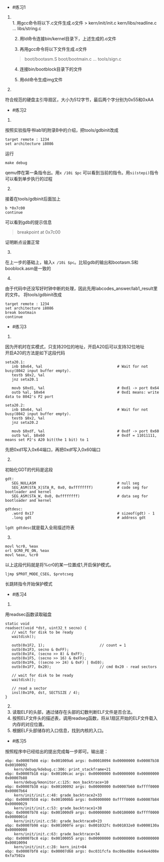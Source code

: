 - #练习1

1. <br>
    1. 用gcc命令将以下.c文件生成.o文件
    > kern/init/init.c
    kern/libs/readline.c
    ...
    libs/string.c

    2. 用ld命令连接bin/kernel目录下，上述生成的.o文件

    3. 再用gcc命令将以下文件生成.o文件
    > boot/bootasm.S
    boot/bootmain.c
    ...
    tools/sign.c

    4. 连接bin/bootblock目录下的文件

    5. 用dd命令生成img文件

2.  <br>
符合规范的硬盘主引导扇区，大小为512字节，最后两个字分别为0x55和0xAA

- #练习2

1. <br>
 按照实验指导书lab1的附录B中的介绍，把tools/gdbinit改成  
 ```
 target remote : 1234
 set architecture i8086
 ```
 运行
 ```
 make debug
 ```
 qemu停在第一条指令出。用`x /10i $pc` 可以看到当前的指令。用`si(stepi)`指令可以看到单步执行的过程

2. <br>
 接着在tools/gdbinit后面加上
 ```
 b *0x7c00
 continue
 ```
 可以看到gdb的提示信息
 > breakpoint at 0x7c00  
 
 证明断点设置正常

3. <br>
 在上一步的基础上，输入`x /10i $pc`。比较gdb的输出和bootasm.S和booblock.asm是一致的

4. <br>
 由于代码中还没写好时钟中断的处理，因此先用labcodes_answer/lab1_result里的文件。
 将tools/gdbinit改成
 ```
 target remote : 1234
 set architecture i8086
 break bootmain
 continue
 ```

- #练习3

1. <br>
 因为开机时在实模式，只支持20位的地址，开启A20后可以支持32位地址  
 开启A20的方法是如下这段代码
 ```
 seta20.1:
    inb $0x64, %al                                  # Wait for not busy(8042 input buffer empty).
    testb $0x2, %al
    jnz seta20.1

    movb $0xd1, %al                                 # 0xd1 -> port 0x64
    outb %al, $0x64                                 # 0xd1 means: write data to 8042's P2 port

seta20.2:
    inb $0x64, %al                                  # Wait for not busy(8042 input buffer empty).
    testb $0x2, %al
    jnz seta20.2

    movb $0xdf, %al                                 # 0xdf -> port 0x60
    outb %al, $0x60                                 # 0xdf = 11011111, means set P2's A20 bit(the 1 bit) to 1
 ```
 先把0xd1写入0x64端口，再把0xdf写入0x60端口

2. <br>
 初始化GDT的代码是这段
 ```
 gdt:
    SEG_NULLASM                                     # null seg
    SEG_ASM(STA_X|STA_R, 0x0, 0xffffffff)           # code seg for bootloader and kernel
    SEG_ASM(STA_W, 0x0, 0xffffffff)                 # data seg for bootloader and kernel

gdtdesc:
    .word 0x17                                      # sizeof(gdt) - 1
    .long gdt                                       # address gdt
 ```
 `lgdt gdtdesc`就是载入全局描述符表

3. <br>
 ```
 movl %cr0, %eax
 orl $CR0_PE_ON, %eax
 movl %eax, %cr0
 ```
 以上这段代码就是将%cr0的某一位置成1,开启保护模式。
 ``` 
 ljmp $PROT_MODE_CSEG, $protcseg
 ```
 长跳转指令开始保护模式

- #练习4

1. <br>
 用readsec函数读取磁盘
 ```
 static void
readsect(void *dst, uint32_t secno) {
    // wait for disk to be ready
    waitdisk();

    outb(0x1F2, 1);                         // count = 1
    outb(0x1F3, secno & 0xFF);
    outb(0x1F4, (secno >> 8) & 0xFF);
    outb(0x1F5, (secno >> 16) & 0xFF);
    outb(0x1F6, ((secno >> 24) & 0xF) | 0xE0);
    outb(0x1F7, 0x20);                      // cmd 0x20 - read sectors

    // wait for disk to be ready
    waitdisk();

    // read a sector
    insl(0x1F0, dst, SECTSIZE / 4);
}
 ```

2. <br>
  1. 读取ELF的头部，通过储存在头部的幻数判断ELF文件是否合法。
  2. 按照ELF文件头的描述表，调用readseg函数，将从1扇区开始的ELF文件载入内存的对应位置。
  3. 根据ELF头部储存的入口信息，找到内核的入口。


- #练习5

按照程序中已经给出的提出完成每一步即可。输出是：
```
ebp: 0x00007b08	eip: 0x001009a6	args: 0x00010094 0x00000000 0x00007b38 0x00100092 
    kern/debug/kdebug.c:306: print_stackframe+21
ebp: 0x00007b18	eip: 0x00100cac	args: 0x00000000 0x00000000 0x00000000 0x00007b88 
    kern/debug/kmonitor.c:125: mon_backtrace+10
ebp: 0x00007b38	eip: 0x00100092	args: 0x00000000 0x00007b60 0xffff0000 0x00007b64 
    kern/init/init.c:48: grade_backtrace2+33
ebp: 0x00007b58	eip: 0x001000bb	args: 0x00000000 0xffff0000 0x00007b84 0x00000029 
    kern/init/init.c:53: grade_backtrace1+38
ebp: 0x00007b78	eip: 0x001000d9	args: 0x00000000 0x00100000 0xffff0000 0x0000001d 
    kern/init/init.c:58: grade_backtrace0+23
ebp: 0x00007b98	eip: 0x001000fe	args: 0x001032fc 0x001032e0 0x0000130a 0x00000000 
    kern/init/init.c:63: grade_backtrace+34
ebp: 0x00007bc8	eip: 0x00100055	args: 0x00000000 0x00000000 0x00000000 0x00010094 
    kern/init/init.c:28: kern_init+84
ebp: 0x00007bf8	eip: 0x00007d68	args: 0xc031fcfa 0xc08ed88e 0x64e4d08e 0xfa7502a
```
